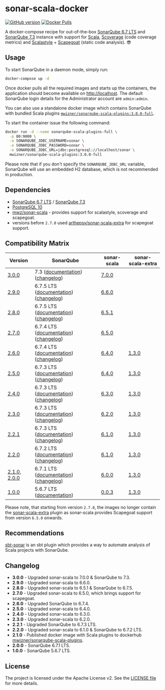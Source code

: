 # sonar-scala-docker
[![GitHub version](https://img.shields.io/github/tag/mwz/sonarqube-scala-docker.svg?label=release)](https://github.com/mwz/sonarqube-scala-docker/releases)
[![Docker Pulls](https://img.shields.io/docker/pulls/mwizner/sonarqube-scala-plugins.svg)](https://hub.docker.com/r/mwizner/sonarqube-scala-plugins)

A docker-compose recipe for out-of-the-box [SonarQube 6.7 LTS](https://www.sonarqube.org/sonarqube-6-7-lts) and [SonarQube 7.3](https://www.sonarqube.org/sonarqube-7-3) instance with support for [Scala](http://www.scala-lang.org), [Scoverage](https://github.com/scoverage/scalac-scoverage-plugin) (code coverage metrics) and [Scalastyle](http://www.scalastyle.org) + [Scapegoat](https://github.com/sksamuel/scapegoat) (static code analysis). :sunglasses:


## Usage
To start SonarQube in a daemon mode, simply run:

```bash
docker-compose up -d
```

Once docker pulls all the required images and starts up the containers, the application should become available on [http://localhost](http://localhost). The default SonarQube login details for the Administrator account are `admin:admin`.

You can also use a standalone docker image which contains SonarQube with bundled Scala plugins [`mwizner/sonarqube-scala-plugins:3.0.0-full`](https://hub.docker.com/r/mwizner/sonarqube-scala-plugins).

To start the container issue the following command:
```bash
docker run -d --name sonarqube-scala-plugins-full \
  -p 80:9000 \
  -e SONARQUBE_JDBC_USERNAME=sonar \
  -e SONARQUBE_JDBC_PASSWORD=sonar \
  -e SONARQUBE_JDBC_URL=jdbc:postgresql://localhost/sonar \
  mwizner/sonarqube-scala-plugins:3.0.0-full
```
Please note that if you don't specify the `SONARQUBE_JDBC_URL` variable, SonarQube will use an embedded H2 database, which is not recommended in production.


## Dependencies
 * [SonarQube 6.7 LTS](https://hub.docker.com/_/sonarqube) / [SonarQube 7.3](https://hub.docker.com/r/mwizner/sonarqube/tags)
 * [PostgreSQL 10](https://hub.docker.com/_/postgres)
 * [mwz/sonar-scala](https://github.com/mwz/sonar-scala) - provides support for scalastyle, scoverage and scapegoat.
 * versions before `2.7.0` used [arthepsy/sonar-scala-extra](https://github.com/arthepsy/sonar-scala-extra) for scapegoat support.


## Compatibility Matrix
Version | SonarQube | sonar-scala | sonar-scala-extra
--------|-----------|-------------|------------------
[3.0.0](https://github.com/mwz/sonarqube-scala-docker/releases/tag/3.0.0) | 7.3 ([documentation](https://docs.sonarqube.org/display/SONARQUBE73/Documentation)) ([changelog](https://jira.sonarsource.com/jira/secure/ReleaseNote.jspa?projectId=10930&version=14464)) | [7.0.0](https://github.com/mwz/sonar-scala/releases/tag/v7.0.0) |
[2.9.0](https://github.com/mwz/sonarqube-scala-docker/releases/tag/2.9.0) | 6.7.5 LTS ([documentation](https://docs.sonarqube.org/display/SONARQUBE67/Documentation)) ([changelog](https://jira.sonarsource.com/jira/secure/ReleaseNote.jspa?projectId=10930&version=14467)) | [6.6.0](https://github.com/mwz/sonar-scala/releases/tag/v6.6.0) |
[2.8.0](https://github.com/mwz/sonarqube-scala-docker/releases/tag/2.8.0) | 6.7.5 LTS ([documentation](https://docs.sonarqube.org/display/SONARQUBE67/Documentation)) ([changelog](https://jira.sonarsource.com/jira/secure/ReleaseNote.jspa?projectId=10930&version=14467)) | [6.5.1](https://github.com/mwz/sonar-scala/releases/tag/v6.5.1) |
[2.7.0](https://github.com/mwz/sonarqube-scala-docker/releases/tag/2.7.0) | 6.7.4 LTS ([documentation](https://docs.sonarqube.org/display/SONARQUBE67/Documentation)) ([changelog](https://jira.sonarsource.com/jira/secure/ReleaseNote.jspa?projectId=10930&version=14377)) | [6.5.0](https://github.com/mwz/sonar-scala/releases/tag/v6.5.0) |
[2.6.0](https://github.com/mwz/sonarqube-scala-docker/releases/tag/2.6.0) | 6.7.4 LTS ([documentation](https://docs.sonarqube.org/display/SONARQUBE67/Documentation)) ([changelog](https://jira.sonarsource.com/jira/secure/ReleaseNote.jspa?projectId=10930&version=14377)) | [6.4.0](https://github.com/mwz/sonar-scala/releases/tag/v6.4.0) | [1.3.0](https://github.com/arthepsy/sonar-scala-extra/releases/tag/v1.3.0)
[2.5.0](https://github.com/mwz/sonarqube-scala-docker/releases/tag/2.5.0) | 6.7.3 LTS ([documentation](https://docs.sonarqube.org/display/SONARQUBE67/Documentation)) ([changelog](https://jira.sonarsource.com/jira/secure/ReleaseNote.jspa?projectId=10930&version=14264)) | [6.4.0](https://github.com/mwz/sonar-scala/releases/tag/v6.4.0) | [1.3.0](https://github.com/arthepsy/sonar-scala-extra/releases/tag/v1.3.0)
[2.4.0](https://github.com/mwz/sonarqube-scala-docker/releases/tag/2.4.0) | 6.7.3 LTS ([documentation](https://docs.sonarqube.org/display/SONARQUBE67/Documentation)) ([changelog](https://jira.sonarsource.com/jira/secure/ReleaseNote.jspa?projectId=10930&version=14264)) | [6.3.0](https://github.com/mwz/sonar-scala/releases/tag/v6.3.0) | [1.3.0](https://github.com/arthepsy/sonar-scala-extra/releases/tag/v1.3.0)
[2.3.0](https://github.com/mwz/sonarqube-scala-docker/releases/tag/2.3.0) | 6.7.3 LTS ([documentation](https://docs.sonarqube.org/display/SONARQUBE67/Documentation)) ([changelog](https://jira.sonarsource.com/jira/secure/ReleaseNote.jspa?projectId=10930&version=14264)) | [6.2.0](https://github.com/mwz/sonar-scala/releases/tag/v6.2.0) | [1.3.0](https://github.com/arthepsy/sonar-scala-extra/releases/tag/v1.3.0)
[2.2.1](https://github.com/mwz/sonarqube-scala-docker/releases/tag/2.2.1) | 6.7.3 LTS ([documentation](https://docs.sonarqube.org/display/SONARQUBE67/Documentation)) ([changelog](https://jira.sonarsource.com/jira/secure/ReleaseNote.jspa?projectId=10930&version=14264)) | [6.1.0](https://github.com/mwz/sonar-scala/releases/tag/v6.1.0) | [1.3.0](https://github.com/arthepsy/sonar-scala-extra/releases/tag/v1.3.0)
[2.2.0](https://github.com/mwz/sonarqube-scala-docker/releases/tag/2.2.0) | 6.7.2 LTS ([documentation](https://docs.sonarqube.org/display/SONARQUBE67/Documentation)) ([changelog](https://jira.sonarsource.com/jira/secure/ReleaseNote.jspa?projectId=10930&version=14191)) | [6.1.0](https://github.com/mwz/sonar-scala/releases/tag/v6.1.0) | [1.3.0](https://github.com/arthepsy/sonar-scala-extra/releases/tag/v1.3.0)
[2.1.0](https://github.com/mwz/sonarqube-scala-docker/releases/tag/2.1.0), [2.0.0](https://github.com/mwz/sonarqube-scala-docker/releases/tag/2.0.0) | 6.7.1 LTS ([documentation](https://docs.sonarqube.org/display/SONARQUBE67/Documentation)) ([changelog](https://jira.sonarsource.com/jira/secure/ReleaseNote.jspa?projectId=10930&version=14137)) | [6.0.0](https://github.com/mwz/sonar-scala/releases/tag/v6.0.0) | [1.3.0](https://github.com/arthepsy/sonar-scala-extra/releases/tag/v1.3.0)
[1.0.0](https://github.com/mwz/sonarqube-scala-docker/releases/tag/1.0.0) | 5.6.7 LTS ([documentation](https://docs.sonarqube.org/display/SONARQUBE56/Documentation)) | [0.0.3](https://github.com/Sagacify/sonar-scala/releases/tag/v0.0.3) | [1.3.0](https://github.com/arthepsy/sonar-scala-extra/releases/tag/v1.3.0)

Please note, that starting from version `2.7.0`, the images no longer contain the [sonar-scala-extra](https://github.com/arthepsy/sonar-scala-extra) plugin as sonar-scala provides Scapegoat support from version `6.5.0` onwards.

## Recommendations
[sbt-sonar](https://github.com/mwz/sbt-sonar) is an sbt plugin which provides a way to automate analysis of Scala projects with SonarQube.


## Changelog
- **3.0.0** - Upgraded sonar-scala to 7.0.0 & SonarQube to 7.3.
- **2.9.0** - Upgraded sonar-scala to 6.6.0.
- **2.8.0** - Upgraded sonar-scala to 6.5.1 & SonarQube to 6.7.5.
- **2.7.0** - Upgraded sonar-scala to 6.5.0, which brings support for scapegoat.
- **2.6.0** - Upgraded SonarQube to 6.7.4.
- **2.5.0** - Upgraded sonar-scala to 6.4.0.
- **2.4.0** - Upgraded sonar-scala to 6.3.0.
- **2.3.0** - Upgraded sonar-scala to 6.2.0.
- **2.2.1** - Upgraded SonarQube to 6.7.3 LTS.
- **2.2.0** - Upgraded sonar-scala to 6.1.0 & SonarQube to 6.7.2 LTS.
- **2.1.0** - Published docker image with Scala plugins to dockerhub [mwizner/sonarqube-scala-plugins](https://hub.docker.com/r/mwizner/sonarqube-scala-plugins).
- **2.0.0** - SonarQube 6.7.1 LTS.
- **1.0.0** - SonarQube 5.6.7 LTS.


## License
The project is licensed under the Apache License v2. See the [LICENSE file](LICENSE) for more details.
